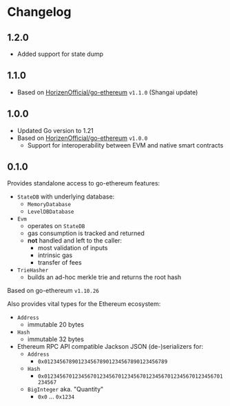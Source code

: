 # Changelog

## 1.2.0
- Added support for state dump

## 1.1.0
- Based on [HorizenOfficial/go-ethereum](https://github.com/HorizenOfficial/go-ethereum) `v1.1.0`
(Shangai update)

## 1.0.0

- Updated Go version to 1.21
- Based on [HorizenOfficial/go-ethereum](https://github.com/HorizenOfficial/go-ethereum) `v1.0.0`
  - Support for interoperability between EVM and native smart contracts

## 0.1.0

Provides standalone access to go-ethereum features:
- `StateDB` with underlying database:
  - `MemoryDatabase`
  - `LevelDBDatabase`
- `Evm`
  - operates on `StateDB`
  - gas consumption is tracked and returned
  - **not** handled and left to the caller:
    - most validation of inputs
    - intrinsic gas
    - transfer of fees
- `TrieHasher`
  - builds an ad-hoc merkle trie and returns the root hash

Based on go-ethereum `v1.10.26`

Also provides vital types for the Ethereum ecosystem:
- `Address`
  - immutable 20 bytes
- `Hash`
  - immutable 32 bytes
- Ethereum RPC API compatible Jackson JSON (de-)serializers for:
  - `Address`
    - `0x0123456789012345678901234567890123456789`
  - `Hash`
    - `0x0123456701234567012345670123456701234567012345670123456701234567`
  - `BigInteger` aka. "Quantity"
    - `0x0` ... `0x1234`
